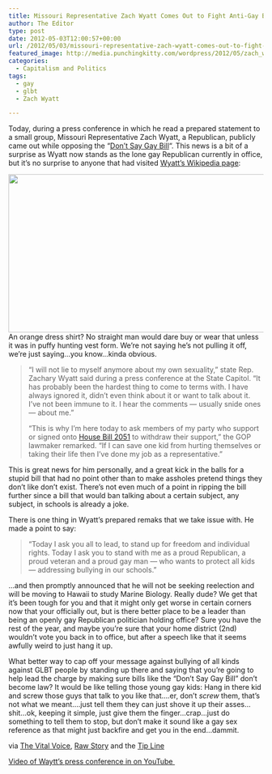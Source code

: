 ```yaml
---
title: Missouri Representative Zach Wyatt Comes Out to Fight Anti-Gay Bill
author: The Editor
type: post
date: 2012-05-03T12:00:57+00:00
url: /2012/05/03/missouri-representative-zach-wyatt-comes-out-to-fight-anti-gay-bill/
featured_image: http://media.punchingkitty.com/wordpress/2012/05/zach_waytt.jpeg
categories:
  - Capitalism and Politics
tags:
  - gay
  - glbt
  - Zach Wyatt

---
```

Today, during a press conference in which he read a prepared statement to a small group, Missouri Representative Zach Wyatt, a Republican, publicly came out while opposing the &#8220;<a href="http://punchingkitty.com/2012/04/25/missouri-wants-to-ban-gay-talk-from-schools/" target="_blank">Don&#8217;t Say Gay Bill</a>&#8220;. This news is a bit of a surprise as Wyatt now stands as the lone gay Republican currently in office, but it&#8217;s no surprise to anyone that had visited <a href="http://en.wikipedia.org/wiki/Zachary_Wyatt" target="_blank">Wyatt&#8217;s Wikipedia page</a>:

[<img class="aligncenter size-full wp-image-13528" title="zach_wyatt_wikipedia" src="http://media.punchingkitty.com/wordpress/2012/05/zach_wyatt_wikipedia.jpg" alt="" width="524" height="313" />][1]An orange dress shirt? No straight man would dare buy or wear that unless it was in puffy hunting vest form. We&#8217;re not saying he&#8217;s not pulling it off, we&#8217;re just saying&#8230;you know&#8230;kinda obvious.

> “I will not lie to myself anymore about my own sexuality,” state Rep. Zachary Wyatt said during a press conference at the State Capitol. “It has probably been the hardest thing to come to terms with. I have always ignored it, didn’t even think about it or want to talk about it. I’ve not been immune to it. I hear the comments — usually snide ones — about me.”
> 
> “This is why I’m here today to ask members of my party who support or signed onto [House Bill 2051][2] to withdraw their support,” the GOP lawmaker remarked. “If I can save one kid from hurting themselves or taking their life then I’ve done my job as a representative.”

This is great news for him personally, and a great kick in the balls for a stupid bill that had no point other than to make assholes pretend things they don&#8217;t like don&#8217;t exist. There&#8217;s not even much of a point in ripping the bill further since a bill that would ban talking about a certain subject, any subject, in schools is already a joke.

There is one thing in Wyatt&#8217;s prepared remaks that we take issue with. He made a point to say:

> “Today I ask you all to lead, to stand up for freedom and individual rights. Today I ask you to stand with me as a proud Republican, a proud veteran and a proud gay man — who wants to protect all kids — addressing bullying in our schools.”

&#8230;and then promptly announced that he will not be seeking reelection and will be moving to Hawaii to study Marine Biology. Really dude? We get that it&#8217;s been tough for you and that it might only get worse in certain corners now that your officially out, but is there better place to be a leader than being an openly gay Republican politician holding office? Sure you have the rest of the year, and maybe you&#8217;re sure that your home district (2nd) wouldn&#8217;t vote you back in to office, but after a speech like that it seems awfully weird to just hang it up.

What better way to cap off your message against bullying of all kinds against GLBT people by standing up there and saying that you&#8217;re going to help lead the charge by making sure bills like the &#8220;Don&#8217;t Say Gay Bill&#8221; don&#8217;t become law? It would be like telling those young gay kids: Hang in there kid and screw those guys that talk to you like that&#8230;.er, don&#8217;t _screw_ them, that&#8217;s not what we meant&#8230;.just tell them they can just shove it up their asses&#8230;shit&#8230;ok, keeping it simple, just give them the finger&#8230;crap&#8230;just do something to tell them to stop, but don&#8217;t make it sound like a gay sex reference as that might just backfire and get you in the end&#8230;dammit.

via <a href="http://www.thevitalvoice.com/news/50-latest-news/636-rep-zachary-wyatt-comes-out" target="_blank">The Vital Voice</a>, <a href="http://www.rawstory.com/rs/2012/05/02/missouri-gop-lawmaker-reveals-hes-gay-and-opposes-dont-say-gay-bill/" target="_blank">Raw Story</a> and the <a href="/tips" target="_blank">Tip Line</a>

<a href="http://www.youtube.com/watch?v=k4koieDcoXE" target="_blank">Video of Waytt&#8217;s press conference in on YouTube </a>

&nbsp;

 [1]: http://media.punchingkitty.com/wordpress/2012/05/zach_wyatt_wikipedia.jpg
 [2]: http://www.house.mo.gov/billtracking/bills121/biltxt/intro/HB2051I.htm